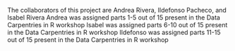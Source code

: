 The collaborators of this project are Andrea Rivera, Ildefonso Pacheco, and Isabel Rivera
Andrea was assigned parts 1-5 out of 15 present in the Data Carpentries in R workshop
Isabel was assigned parts 6-10 out of 15 present in the Data Carpentries in R workshop
Ildefonso was assigned parts 11-15 out of 15 present in the Data Carpentries in R workshop
